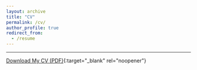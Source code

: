 ```yaml
---
layout: archive
title: "CV"
permalink: /cv/
author_profile: true
redirect_from:
  - /resume
---
```

<hr>

[Download My CV (PDF)](/files/YourName_CV.pdf){:target="_blank" rel="noopener"}


